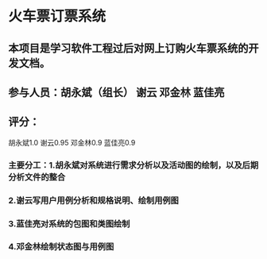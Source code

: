 # 火车票订票系统
## 本项目是学习软件工程过后对网上订购火车票系统的开发文档。
## 参与人员：胡永斌（组长） 谢云 邓金林 蓝佳亮
## 评分：
胡永斌1.0  谢云0.95  邓金林0.9  蓝佳亮0.9
### 主要分工：1.胡永斌对系统进行需求分析以及活动图的绘制，以及后期分析文件的整合
###           2.谢云写用户用例分析和规格说明、绘制用例图
###           3.蓝佳亮对系统的包图和类图绘制
###           4.邓金林绘制状态图与用例图
